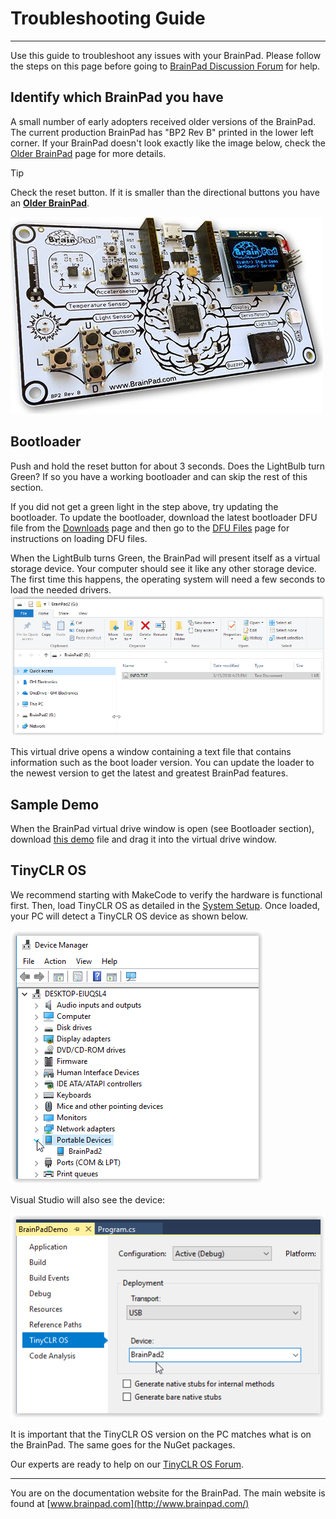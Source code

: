 # Troubleshooting Guide
---
Use this guide to troubleshoot any issues with your BrainPad. Please follow the steps on this page before going to [BrainPad Discussion Forum](https://forums.ghielectronics.com/c/brainpad) for help.

## Identify which BrainPad you have
A small number of early adopters received older versions of the BrainPad. The current production BrainPad has "BP2 Rev B" printed in the lower left corner. If your BrainPad doesn't look exactly like the image below, check the [Older BrainPad](older-brainpad.md) page for more details.

> [!Tip]
> Check the reset button. If it is smaller than the directional buttons you have an [**Older BrainPad**](older-brainpad.md).

![Production BrainPad](../images/production-brainpad.jpg)

## Bootloader
Push and hold the reset button for about 3 seconds. Does the LightBulb turn Green? If so you have a working bootloader and can skip the rest of this section.

If you did not get a green light in the step above, try updating the bootloader. To update the bootloader, download the latest bootloader DFU file from the [Downloads](downloads.md#bootloader) page and then go to the [DFU Files](dfu-files.md) page for instructions on loading DFU files.

When the LightBulb turns Green, the BrainPad will present itself as a virtual storage device. Your computer should see it like any other storage device. The first time this happens, the operating system will need a few seconds to load the needed drivers.
![BrainPad virtual drive](images/brainpad-virtual-drive.png)

This virtual drive opens a window containing a text file that contains information such as the boot loader version. You can update the loader to the newest version to get the latest and greatest BrainPad features.

## Sample Demo
When the BrainPad virtual drive window is open (see Bootloader section), download [this demo]() file and drag it into the virtual drive window. 

## TinyCLR OS
We recommend starting with MakeCode to verify the hardware is functional first. Then, load TinyCLR OS as detailed in the [System Setup](../go-beyond/system-setup.md). Once loaded, your PC will detect a TinyCLR OS device as shown below.

![Device Manager](images/device-manager.png)

Visual Studio will also see the device:

![Visual Studio Deployment Transport](images/deployment-transport.png)

It is important that the TinyCLR OS version on the PC matches what is on the BrainPad. The same goes for the NuGet packages.

Our experts are ready to help on our [TinyCLR OS Forum](https://forums.ghielectronics.com/c/tinyclr-os).

---
You are on the documentation website for the BrainPad. The main website is found at [www.brainpad.com](http://www.brainpad.com/)
